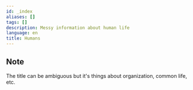 ```yaml
---
id: _index
aliases: []
tags: []
description: Messy information about human life
language: en
title: Humans
---
```


## Note

The title can be ambiguous but it's things about organization, common life, etc.
